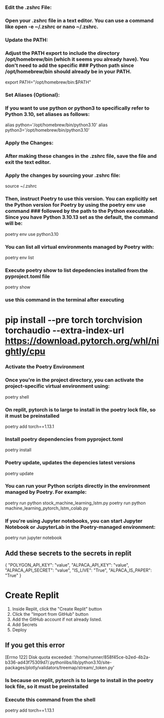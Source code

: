 ### Edit the .zshrc File:

### Open your .zshrc file in a text editor. You can use a command like open -e ~/.zshrc or nano ~/.zshrc.
### Update the PATH:

### Adjust the PATH export to include the directory /opt/homebrew/bin (which it seems you already have). You don't need to add the specific ### Python path since /opt/homebrew/bin should already be in your PATH.
export PATH="/opt/homebrew/bin:$PATH"
### Set Aliases (Optional):

### If you want to use python or python3 to specifically refer to Python 3.10, set aliases as follows:
alias python='/opt/homebrew/bin/python3.10'
alias python3='/opt/homebrew/bin/python3.10'

### Apply the Changes:

### After making these changes in the .zshrc file, save the file and exit the text editor.
### Apply the changes by sourcing your .zshrc file:
source ~/.zshrc

### Then, instruct Poetry to use this version. You can explicitly set the Python version for Poetry by using the poetry env use command  ### followed by the path to the Python executable. Since you have Python 3.10.13 set as the default, the command will be:
poetry env use python3.10

### You can list all virtual environments managed by Poetry with:
poetry env list

### Execute poetry show to list depedencies installed from the pyproject.toml file
poetry show

### use this command in the terminal after executing <poetry shell>
# pip install --pre torch torchvision torchaudio --extra-index-url https://download.pytorch.org/whl/nightly/cpu

### Activate the Poetry Environment
### Once you're in the project directory, you can activate the project-specific virtual environment using:
poetry shell

### On replit, pytorch is to large to install in the poetry lock file, so it must be preinstalled

poetry add torch==1.13.1

### Install poetry dependencies from pyproject.toml
poetry install

### Poetry update, updates the depencies latest versions
poetry update

### You can run your Python scripts directly in the environment managed by Poetry. For example:
poetry run python stock_machine_learning_lstm.py
poetry run python machine_learning_pytorch_lstm_colab.py

### If you're using Jupyter notebooks, you can start Jupyter Notebook or JupyterLab in the Poetry-managed environment:
poetry run jupyter notebook

## Add these secrets to the secrets in replit
{
  "POLYGON_API_KEY": "value",
  "ALPACA_API_KEY": "value",
  "ALPACA_API_SECRET": "value",
  "IS_LIVE": "True",
  "ALPACA_IS_PAPER": "True"
}

# Create Replit
1. Inside Replit, click the "Create Replit" button
2. Click the "Import from GitHub" button
3. Add the GitHub account if not already listed.
4. Add Secrets
5. Deploy
## If you get this error
[Errno 122] Disk quota exceeded: '/home/runner/858f45ce-b2ed-4b2a-b336-ad43f75309d7/.pythonlibs/lib/python3.10/site-packages/plotly/validators/treemap/stream/_token.py'
### Is because on replit, pytorch is to large to install in the poetry lock file, so it must be preinstalled
### Execute this command from the shell
poetry add torch==1.13.1